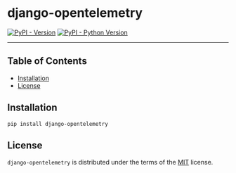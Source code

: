# django-opentelemetry

[![PyPI - Version](https://img.shields.io/pypi/v/django-opentelemetry.svg)](https://pypi.org/project/django-opentelemetry)
[![PyPI - Python Version](https://img.shields.io/pypi/pyversions/django-opentelemetry.svg)](https://pypi.org/project/django-opentelemetry)

-----

## Table of Contents

- [Installation](#installation)
- [License](#license)

## Installation

```console
pip install django-opentelemetry
```

## License

`django-opentelemetry` is distributed under the terms of the [MIT](https://spdx.org/licenses/MIT.html) license.
